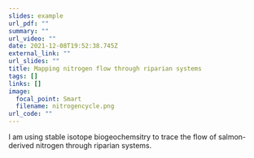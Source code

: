 ```yaml
---
slides: example
url_pdf: ""
summary: ""
url_video: ""
date: 2021-12-08T19:52:38.745Z
external_link: ""
url_slides: ""
title: Mapping nitrogen flow through riparian systems
tags: []
links: []
image:
  focal_point: Smart
  filename: nitrogencycle.png
url_code: ""
---
```

I am using stable isotope biogeochemsitry to trace the flow of salmon-derived nitrogen through riparian systems.
